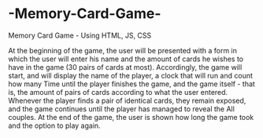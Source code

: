 # -Memory-Card-Game-
Memory Card Game - Using HTML, JS, CSS



At the beginning of the game, the user will be presented with a form in which the user will enter his name and the amount of cards he wishes to have
in the game (30 pairs of cards at most). Accordingly, the game will start, and will display the name of the player, a clock that will run and count how many
Time until the player finishes the game, and the game itself - that is, the amount of pairs of cards according to what the user entered.
Whenever the player finds a pair of identical cards, they remain exposed, and the game continues until the player has managed to reveal the
All couples.
At the end of the game, the user is shown how long the game took and the option to play again.
